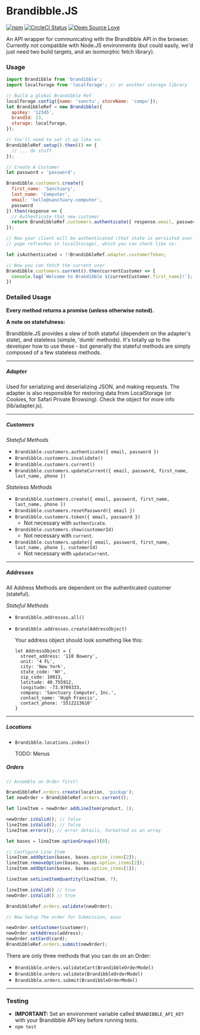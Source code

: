 # Brandibble.JS
[![npm](https://img.shields.io/npm/v/brandibble.svg?style=flat-square)](https://www.npmjs.com/package/brandibble)
[![CircleCI Status](https://img.shields.io/circleci/project/github/BetterBOH/brandibble.js/master.svg?label=circle&maxAge=43200&style=flat-square)](https://circleci.com/gh/BetterBOH/brandibble.js)
[![Open Source Love](https://img.shields.io/npm/l/brandibble.svg?style=flat-square)](https://en.wikipedia.org/wiki/MIT_License)


An API wrapper for communicating with the Brandibble API in the browser.  Currently not compatible
with Node.JS environments (but could easily, we'd just need two build targets, and an isomorphic
fetch library).

### Usage

```js
import Brandibble from 'brandibble';
import localforage from 'localforage'; // or another storage library

// Build a global Brandibble Ref
localforage.config({name: 'sanctu', storeName: 'compu'});
let BrandibbleRef = new Brandibble({
  apiKey: '12345',
  brandId: 23,
  storage: localforage,
});

// You'll need to set it up like so:
BrandibbleRef.setup().then(() => {
  // ... do stuff
});
```

```js
// Create A Customer
let password = 'password';

Brandibble.customers.create({
  first_name: 'Sanctuary',
  last_name: 'Computer',
  email: 'hello@sanctuary.computer',
  password
}).then(response => {
  // Authenticate that new customer
  return BrandibbleRef.customers.authenticate({ response.email, password });
});

// Now your client will be authenticated (that state is persisted over
// page refreshes in localStorage), which you can check like so:

let isAuthenticated = !!BrandibbleRef.adapter.customerToken;

// Now you can fetch the current user
Brandibble.customers.current().then(currentCustomer => {
  console.log(`Welcome to Brandibble ${currentCustomer.first_name}!`);
})
```

### Detailed Usage

**Every method returns a promise (unless otherwise noted).**

**A note on statefulness:**

Brandibble.JS provides a slew of both stateful (dependent on the adapter's state), and stateless
(simple, 'dumb' methods).  It's totally up to the developer how to use these - but generally the
stateful methods are simply composed of a few stateless methods.

---
##### Adapter

Used for serializing and deserializing JSON, and making requests.  The adapter is also responsible
for restoring data from LocalStorage (or Cookies, for Safari Private Browsing).  Check the object
for more info (lib/adapter.js).

---
##### Customers

*Stateful Methods*
  - `Brandibble.customers.authenticate({ email, password })`
  - `Brandibble.customers.invalidate()`
  - `Brandibble.customers.current()`
  - `Brandibble.customers.updateCurrent({ email, password, first_name, last_name, phone })`

*Stateless Methods*

  - `Brandibble.customers.create({ email, password, first_name, last_name, phone })`
  - `Brandibble.customers.resetPassword({ email })`
  - `Brandibble.customers.token({ email, password })`
      - Not necessary with `authenticate`.
  - `Brandibble.customers.show(customerId)`
      - Not necessary with `current`.
  - `Brandibble.customers.update({ email, password, first_name, last_name, phone }, customerId)`
      - Not necessary with `updateCurrent`.

---
##### Addresses

All Address Methods are dependent on the authenticated customer (stateful).

*Stateful Methods*

  - `Brandibble.addresses.all()`
  - `Brandibble.addresses.create(AddressObject)`

      Your address object should look something like this:

      ```
      let AddressObject = {
        street_address: '110 Bowery',
        unit: '4 FL',
        city: 'New York',
        state_code: 'NY',
        zip_code: 10013,
        latitude: 40.755912,
        longitude: -73.9709333,
        company: 'Sanctuary Computer, Inc.',
        contact_name: 'Hugh Francis',
        contact_phone: '5512213610'
      }
      ```
---
##### Locations

  - `Brandibble.locations.index()`

      TODO: Menus

##### Orders

```js
// Assemble an Order first!

BrandibbleRef.orders.create(location, 'pickup');
let newOrder = BrandibbleRef.orders.current();

let lineItem = newOrder.addLineItem(product, 1);

newOrder.isValid(); // false
lineItem.isValid(); // false
lineItem.errors(); // error details, formatted as an array

let bases = lineItem.optionGroups()[0];

// Configure Line Item
lineItem.addOption(bases, bases.option_items[2]);
lineItem.removeOption(bases, bases.option_items[2]);
lineItem.addOption(bases, bases.option_items[1]);

lineItem.setLineItemQuantity(lineItem, 7);

lineItem.isValid() // true
newOrder.isValid() // true

BrandibbleRef.orders.validate(newOrder);

// Now Setup The order for Submission, assu

newOrder.setCustomer(customer);
newOrder.setAddress(address);
newOrder.setCard(card);
BrandibbleRef.orders.submit(newOrder);
```

There are only three methods that you can do on an Order:

- `Brandibble.orders.validateCart(BrandibbleOrderModel)`
- `Brandibble.orders.validate(BrandibbleOrderModel)`
- `Brandibble.orders.submit(BrandibbleOrderModel)`

---

### Testing
- **IMPORTANT:** Set an environment variable called `BRANDIBBLE_API_KEY` with your Brandibble API key before running tests.
- `npm test`
